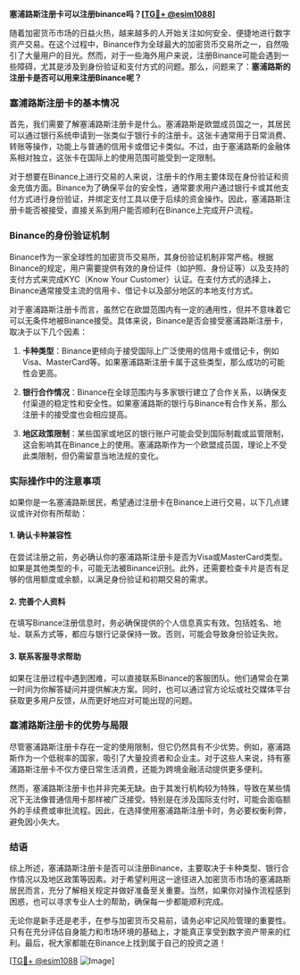 **塞浦路斯注册卡可以注册binance吗？[[TG💪+ @esim1088](https://t.me/s/esim1088)]**

随着加密货币市场的日益火热，越来越多的人开始关注如何安全、便捷地进行数字资产交易。在这个过程中，Binance作为全球最大的加密货币交易所之一，自然吸引了大量用户的目光。然而，对于一些海外用户来说，注册Binance可能会遇到一些障碍，尤其是涉及到身份验证和支付方式的问题。那么，问题来了：**塞浦路斯的注册卡是否可以用来注册Binance呢？**

### 塞浦路斯注册卡的基本情况

首先，我们需要了解塞浦路斯注册卡是什么。塞浦路斯是欧盟成员国之一，其居民可以通过银行系统申请到一张类似于银行卡的注册卡。这张卡通常用于日常消费、转账等操作，功能上与普通的信用卡或借记卡类似。不过，由于塞浦路斯的金融体系相对独立，这张卡在国际上的使用范围可能受到一定限制。

对于想要在Binance上进行交易的人来说，注册卡的作用主要体现在身份验证和资金充值方面。Binance为了确保平台的安全性，通常要求用户通过银行卡或其他支付方式进行身份验证，并绑定支付工具以便于后续的资金操作。因此，塞浦路斯注册卡能否被接受，直接关系到用户能否顺利在Binance上完成开户流程。

### Binance的身份验证机制

Binance作为一家全球性的加密货币交易所，其身份验证机制非常严格。根据Binance的规定，用户需要提供有效的身份证件（如护照、身份证等）以及支持的支付方式来完成KYC（Know Your Customer）认证。在支付方式的选择上，Binance通常接受主流的信用卡、借记卡以及部分地区的本地支付方式。

对于塞浦路斯注册卡而言，虽然它在欧盟范围内有一定的通用性，但并不意味着它可以无条件地被Binance接受。具体来说，Binance是否会接受塞浦路斯注册卡，取决于以下几个因素：

1. **卡种类型**：Binance更倾向于接受国际上广泛使用的信用卡或借记卡，例如Visa、MasterCard等。如果塞浦路斯注册卡属于这些类型，那么成功的可能性会更高。
   
2. **银行合作情况**：Binance在全球范围内与多家银行建立了合作关系，以确保支付渠道的稳定性和安全性。如果塞浦路斯的银行与Binance有合作关系，那么注册卡的接受度也会相应提高。

3. **地区政策限制**：某些国家或地区的银行账户可能会受到国际制裁或监管限制，这会影响其在Binance上的使用。塞浦路斯作为一个欧盟成员国，理论上不受此类限制，但仍需留意当地法规的变化。

### 实际操作中的注意事项

如果你是一名塞浦路斯居民，希望通过注册卡在Binance上进行交易，以下几点建议或许对你有所帮助：

#### 1. 确认卡种兼容性
在尝试注册之前，务必确认你的塞浦路斯注册卡是否为Visa或MasterCard类型。如果是其他类型的卡，可能无法被Binance识别。此外，还需要检查卡片是否有足够的信用额度或余额，以满足身份验证和初期交易的需求。

#### 2. 完善个人资料
在填写Binance注册信息时，务必确保提供的个人信息真实有效。包括姓名、地址、联系方式等，都应与银行记录保持一致。否则，可能会导致身份验证失败。

#### 3. 联系客服寻求帮助
如果在注册过程中遇到困难，可以直接联系Binance的客服团队。他们通常会在第一时间为你解答疑问并提供解决方案。同时，也可以通过官方论坛或社交媒体平台获取更多用户反馈，从而更好地应对可能出现的问题。

### 塞浦路斯注册卡的优势与局限

尽管塞浦路斯注册卡存在一定的使用限制，但它仍然具有不少优势。例如，塞浦路斯作为一个低税率的国家，吸引了大量投资者和企业主。对于这些人来说，持有塞浦路斯注册卡不仅方便日常生活消费，还能为跨境金融活动提供更多便利。

然而，塞浦路斯注册卡也并非完美无缺。由于其发行机构较为特殊，导致在某些情况下无法像普通信用卡那样被广泛接受。特别是在涉及国际支付时，可能会面临额外的手续费或审批流程。因此，在选择使用塞浦路斯注册卡时，务必要权衡利弊，避免因小失大。

### 结语

综上所述，塞浦路斯注册卡是否可以注册Binance，主要取决于卡种类型、银行合作情况以及地区政策等因素。对于希望利用这一途径进入加密货币市场的塞浦路斯居民而言，充分了解相关规定并做好准备至关重要。当然，如果你对操作流程感到困惑，也可以寻求专业人士的帮助，确保每一步都能顺利完成。

无论你是新手还是老手，在参与加密货币交易前，请务必牢记风险管理的重要性。只有在充分评估自身能力和市场环境的基础上，才能真正享受到数字资产带来的红利。最后，祝大家都能在Binance上找到属于自己的投资之道！

[[TG💪+ @esim1088](https://t.me/s/esim1088) ![Image](https://i.postimg.cc/4NQfJmqS/Snipaste-2025-05-13-00-14-12.png)]